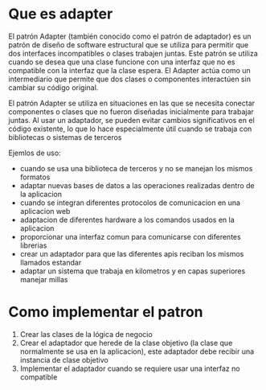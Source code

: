 # Que es adapter

El patrón Adapter (también conocido como el patrón de adaptador) es un patrón de diseño de software estructural que se utiliza para permitir que dos interfaces incompatibles o clases trabajen juntas. Este patrón se utiliza cuando se desea que una clase funcione con una interfaz que no es compatible con la interfaz que la clase espera. El Adapter actúa como un intermediario que permite que dos clases o componentes interactúen sin cambiar su código original.

El patrón Adapter se utiliza en situaciones en las que se necesita conectar componentes o clases que no fueron diseñadas inicialmente para trabajar juntas. Al usar un adaptador, se pueden evitar cambios significativos en el código existente, lo que lo hace especialmente útil cuando se trabaja con bibliotecas o sistemas de terceros

Ejemlos de uso:

- cuando se usa una biblioteca de terceros y no se manejan los mismos formatos
- adaptar nuevas bases de datos a las operaciones realizadas dentro de la aplicacion
- cuando se integran diferentes protocolos de comunicacion en una aplicacion web
- adaptacion de diferentes hardware a los comandos usados en la aplicacion
- proporcionar una interfaz comun para comunicarse con diferentes librerias
- crear un adaptador para que las diferentes apis reciban los mismos llamados estandar
- adaptar un sistema que trabaja en kilometros y en capas superiores manejar millas

# Como implementar el patron

1. Crear las clases de la lógica de negocio
2. Crear el adaptador que herede de la clase objetivo (la clase que normalmente se usa en la aplicacion), este adaptador debe recibir una instancia de clase objetivo
3. Implementar el adaptador cuando se requiere usar una interfaz no compatible
